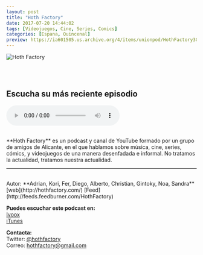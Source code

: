 ```yaml
---
layout: post
title: "Hoth Factory"
date: 2017-07-20 14:44:02
tags: [Videojuegos, Cine, Series, Comics]
categories: [Espana, Quincenal]
preview: https://ia601505.us.archive.org/4/items/unionpod/HothFactory300.jpg
---
```


![Hoth Factory](https://ia601505.us.archive.org/4/items/unionpod/HothFactory500.jpg)

<br/>
<br/>

## Escucha su más reciente episodio

<!--reproductor-feed=http://feeds.feedburner.com/HothFactory-->
<!--reproductor-start-->
<audio id="audio" preload="auto" controls="" src="http://feedproxy.google.com/~r/HothFactory/~5/WCrukCMe6og/Hoth%20Factory%20244.mp3"></audio>
<!--reproductor-end-->

<br/>  
**Hoth Factory** es un podcast y canal de YouTube formado por un grupo de amigos de Alicante, en el que hablamos sobre música, cine, series, cómics, y videojuegos de una manera desenfadada e informal. No tratamos la actualidad, tratamos nuestra actualidad.

_ _ _
<br>
Autor: **Adrian, Kori, Fer, Diego, Alberto, Christian, Gintoky, Noa, Sandra**  
[web](http://hothfactory.com/)  
[Feed](http://feeds.feedburner.com/HothFactory)  


**Puedes escuchar este podcast en:**  
[Ivoox](http://www.ivoox.com/podcast-hoth-factory_sq_f121966_1.html)  
[iTunes](https://itunes.apple.com/es/podcast/hoth-factory/id1011200604)  


**Contacta:**  
Twitter: [@hothfactory](https://twitter.com/hothfactory)  
Correo: [hothfactory@gmail.com](mailto:hothfactory@gmail.com)  

